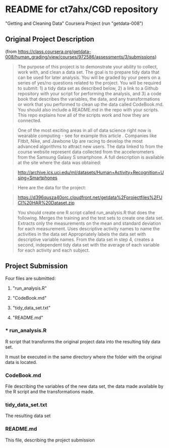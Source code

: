 README for ct7ahx/CGD repository
===

"Getting and Cleaning Data" Coursera Project (run "getdata-008")

## Original Project Description
(from https://class.coursera.org/getdata-008/human_grading/view/courses/972586/assessments/3/submissions)

> The purpose of this project is to demonstrate your ability to collect, work with, and clean a data set. The goal is to prepare tidy data that can be used for later analysis. You will be graded by your peers on a series of yes/no questions related to the project. You will be required to submit: 1) a tidy data set as described below, 2) a link to a Github repository with your script for performing the analysis, and 3) a code book that describes the variables, the data, and any transformations or work that you performed to clean up the data called CodeBook.md. You should also include a README.md in the repo with your scripts. This repo explains how all of the scripts work and how they are connected.  

> One of the most exciting areas in all of data science right now is wearable computing - see for example this article . Companies like Fitbit, Nike, and Jawbone Up are racing to develop the most advanced algorithms to attract new users. The data linked to from the course website represent data collected from the accelerometers from the Samsung Galaxy S smartphone. A full description is available at the site where the data was obtained: 

> http://archive.ics.uci.edu/ml/datasets/Human+Activity+Recognition+Using+Smartphones 

> Here are the data for the project: 

> https://d396qusza40orc.cloudfront.net/getdata%2Fprojectfiles%2FUCI%20HAR%20Dataset.zip 

> You should create one R script called run_analysis.R that does the following. 
Merges the training and the test sets to create one data set.
Extracts only the measurements on the mean and standard deviation for each measurement. 
Uses descriptive activity names to name the activities in the data set
Appropriately labels the data set with descriptive variable names. 
From the data set in step 4, creates a second, independent tidy data set with the average of each variable for each activity and each subject.


## Project Submission

Four files are submitted:

1. "run_analysis.R"

2. "CodeBook.md"

3. "tidy_data_set.txt"

4. "README.md"

### * run_analysis.R
R script that transforms the original project data into the resulting tidy data set.

It must be executed in the same directory where the folder with the original data is located.

### CodeBook.md
File describing the variables of the new data set, the data made available by the R script and the transformations made.

### tidy_data_set.txt
The resulting data set

### README.md
This file, describing the project submission
